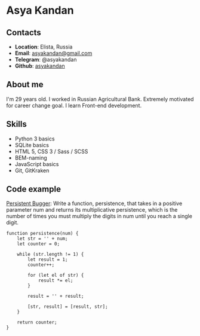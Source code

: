 # Asya Kandan

## Contacts
* **Location**: Elista, Russia
* **Email**: asyakandan@gmail.com
* **Telegram**: @asyakandan
* **Github**: [asyakandan](https://github.com/asyakandan)

## About me
I'm 29 years old. I worked in Russian Agricultural Bank. Extremely motivated for career change goal. I learn Front-end development.

## Skills
* Python 3 basics
* SQLite basics
* HTML 5, CSS 3 / Sass / SCSS
* BEM-naming
* JavaScript basics
* Git, GitKraken

## Code example
[Persistent Bugger](https://www.codewars.com/kata/55bf01e5a717a0d57e0000ec): Write a function, persistence, that takes in a positive parameter num and returns its multiplicative persistence, which is the number of times you must multiply the digits in num until you reach a single digit.

```
function persistence(num) {
	let str = '' + num;
	let counter = 0;

	while (str.length != 1) {
		let result = 1;
		counter++;

		for (let el of str) {
			result *= el;
		}

		result = '' + result;

		[str, result] = [result, str];
	}

	return counter;
}
```